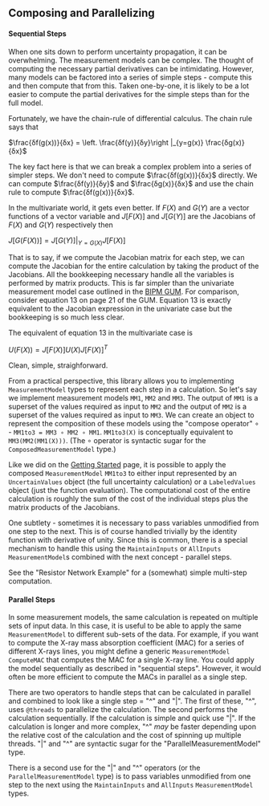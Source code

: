 ## Composing and Parallelizing

#### Sequential Steps

When one sits down to perform uncertainty propagation, it can be overwhelming.
The measurement models can be complex.  The thought of computing the necessary
partial derivatives can be intimidating.  However, many models can be factored
into a series of simple steps - compute this and then compute that from this.
Taken one-by-one, it is likely to be a lot easier to compute the partial
derivatives for the simple steps than for the full model.

Fortunately, we have the chain-rule of differential calculus.  The chain rule
says that

$\frac{δf(g(x))}{δx} = \left. \frac{δf(y)}{δy}\right |_{y=g(x)} \frac{δg(x)}{δx}$

The key fact here is that we can break a complex problem into a series of simpler
steps.  We don't need to compute $\frac{δf(g(x))}{δx}$ directly.  We can
compute $\frac{δf(y)}{δy}$ and $\frac{δg(x)}{δx}$ and use the chain rule to
compute $\frac{δf(g(x))}{δx}$.

In the multivariate world, it gets even better. If $F(X)$ and $G(Y)$ are a vector
functions of a vector variable and $J[F(X)]$ and $J[G(Y)]$ are the Jacobians of
$F(X)$ and $G(Y)$ respectively then

$J[G(F(X))] = \left. J[G(Y)] \right |_{Y=G(X)} J[F(X)]$

That is to say, if we compute the Jacobian matrix for each step, we can
compute the Jacobian for the entire calculation by taking the product of the
Jacobians. All the bookkeeping necessary handle all the variables is performed
by matrix products.  This is far simpler than the univariate measurement
model case outlined in the [BIPM GUM](https://www.bipm.org/en/publications/guides/gum.html).
For comparison, consider equation 13 on page 21 of the GUM.  Equation 13 is
exactly equivalent to the Jacobian expression in the univariate case but
the bookkeeping is so much less clear.

The equivalent of equation 13 in the multivariate case is

$U(F(X)) = J[F(X)] U(X) J[F(X)]^T$

Clean, simple, straighforward.

From a practical perspective, this library allows you to implementing
`MeasurementModel` types to represent each step in a calculation.  So
let's say we implement measurement models `MM1`, `MM2` and `MM3`.  The
output of `MM1` is a superset of the values required as input to `MM2`
and the output of `MM2` is a superset of the values required as input
to `MM3`. We can create an object to represent the composition of these
models using the "compose operator" ∘ - `MM1to3 = MM3 ∘ MM2 ∘ MM1`.
`MM1to3(X)` is conceptually equivalent to `MM3(MM2(MM1(X)))`. (The ∘
operator is syntactic sugar for the `ComposedMeasurementModel` type.)

Like we did on the [Getting Started](gettingstarted/index.html) page, it is
possible to apply the composed `MeasurementModel` `MM1to3` to either input
represented by an `UncertainValues` object (the full uncertainty calculation)
or a `LabeledValues` object (just the function evaluation). The computational
cost of the entire calculation is roughly the sum of the cost of the individual
steps plus the matrix products of the Jacobians.

One subtlety - sometimes it is necessary to pass variables unmodified from
one step to the next.  This is of course handled trivially by the identity
function with derivative of unity.  Since this is common, there is a special
mechanism to handle this using the `MaintainInputs` or `AllInputs`
`MeasurementModel`s combined with the next concept - parallel steps.

See the "Resistor Network Example" for a (somewhat) simple multi-step computation.

#### Parallel Steps

In some measurement models, the same calculation is repeated on multiple sets
of input data.  In this case, it is useful to be able to apply the same
`MeasurementModel` to different sub-sets of the data.  For example, if you
want to compute the X-ray mass absorption coefficient (MAC) for a series
of different X-rays lines, you might define a generic `MeasurementModel` `ComputeMAC`
that computes the MAC for a single X-ray line.  You could apply the model
sequentially as described in "sequential steps".  However, it would often be
more efficient to compute the MACs in parallel as a single step.

There are two operators to handle steps that can be calculated in parallel
and combined to look like a single step = "^" and "|".  The first of these,
"^", uses `@threads` to parallelize the calculation. The second
performs the calculation sequentially.  If the calculation is simple and quick
use "|".  If the calculation is longer and more complex, "^" *may* be faster
depending upon the relative cost of the calculation and the cost of spinning
up multiple threads.  "|" and "^" are syntactic sugar for the
"ParallelMeasurementModel" type.

There is a second use for the "|" and "^" operators (or the
`ParallelMeasurementModel` type) is to pass variables unmodified from one step
to the next using the `MaintainInputs` and `AllInputs` `MeasurementModel` types.
